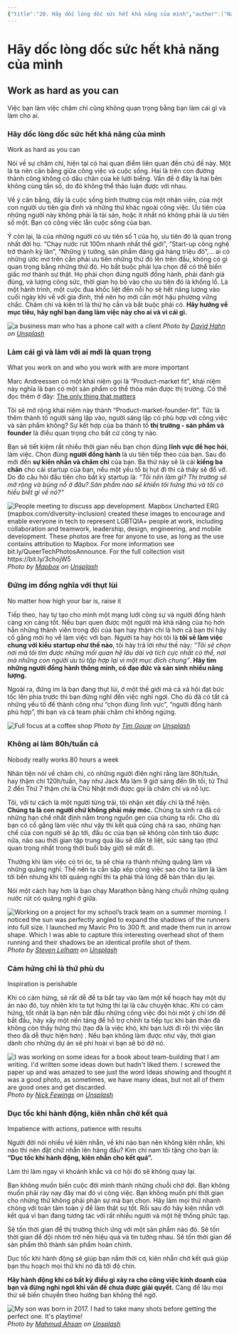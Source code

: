 ```yaml
---
{"title":"28. Hãy dốc lòng dốc sức hết khả năng của mình","author":["Naval Ravikant"],"type":null,"category":"finance","related":["[[💸 Làm giàu không cần may mắn]]"],"word-count":2050,"dg-publish":true,"dg-hide":true,"tags":["publish","Naval-Ravikant","rich","finance"],"deck":null,"anki tags":null,"permalink":"/2-reading/books/lam-giau-khong-can-may-man-naval/28-hay-doc-long-doc-suc-het-kha-nang-cua-minh/","hide":true,"dgPassFrontmatter":true}
---
```


# Hãy dốc lòng dốc sức hết khả năng của mình
## Work as hard as you can

Việc bạn làm việc chăm chỉ cũng không quan trọng bằng bạn làm cái gì và làm cho ai.

### Hãy dốc lòng dốc sức hết khả năng của mình
Work as hard as you can  

Nói về sự chăm chỉ, hiện tại có hai quan điểm liên quan đến chủ đề này. Một là ta nên cân bằng giữa công việc và cuộc sống. Hai là trên con đường thành công không có dấu chân của kẻ lười biếng. Vấn đề ở đây là hai bên không cùng tần số, do đó không thể thảo luận được với nhau.

Về ý cân bằng, đấy là cuộc sống bình thường của một nhân viên, của một con người ưu tiên gia đình và những thứ khác ngoài công việc. Ưu tiên của những người này không phải là tài sản, hoặc ít nhất nó không phải là ưu tiên số một. Bạn có công việc lẫn cuộc sống của bạn.

Ý còn lại, là của những người có ưu tiên số 1 của họ, ưu tiên đó là quan trọng nhất đời họ. “Chạy nước rút 100m nhanh nhất thế giới”, “Start-up công nghệ trở thành kỳ lân”, “Những ý tưởng, sản phẩm đáng giá hàng triệu đô”,… ai có những ước mơ trên cần phải ưu tiên những thứ đó lên trên đầu, không có gì quan trọng bằng những thứ đó. Họ bắt buộc phải lựa chọn để có thể biến giấc mơ thành sự thật. Họ phải chọn đúng người đồng hành, phải đánh giá đúng, và lượng công sức, thời gian họ bỏ vào cho ưu tiên đó là khổng lồ. Là một hành trình, một cuộc đua khốc liệt đến nỗi họ sẽ hết năng lượng vào cuối ngày khi về với gia đình, thế nên họ mới cần một hậu phương vững chắc. Chăm chỉ và kiên trì là thứ họ cần và bắt buộc phải có. **Hãy hướng về mục tiêu, hãy nghĩ bạn đang làm việc này cho ai và vì cái gì.**

![a business man who has a phone call with a client](https://images.unsplash.com/photo-1621255457330-7ef4e88ec27f?crop=entropy&cs=tinysrgb&fit=max&fm=jpg&ixid=M3wzNjAwOTd8MHwxfHNlYXJjaHw3NHx8V29yayUyMGhhcmR8ZW58MHwwfHx8MTY5NDE0NDg3Mnww&ixlib=rb-4.0.3&q=80&w=1080)
*Photo by [David Hahn](https://unsplash.com/@hahn_david_com?utm_source=Obsidian%20Image%20Inserter%20Plugin&utm_medium=referral) on [Unsplash](https://unsplash.com/?utm_source=Obsidian%20Image%20Inserter%20Plugin&utm_medium=referral)*
### Làm cái gì và làm với ai mới là quan trọng
What you work on and who you work with are more important

Marc Andreessen có một khái niệm gọi là “Product-market fit”, khái niệm này nghĩa là bạn có một sản phẩm có thể thỏa mãn được thị trường. Có thể đọc thêm ở đây: [The only thing that matters](https://www.google.com/url?q=https://pmarchive.com/guide_to_startups_part4.html&sa=D&source=editors&ust=1691043692941251&usg=AOvVaw3jg-FQpa7cPqhOBTs5Ao64) 

Tôi sẽ mở rộng khái niệm này thành “Product-market-founder-fit”. Tức là thêm thành tố người sáng lập vào, người sáng lập có phù hợp với công việc và sản phẩm không? Sự kết hợp của ba thành tố **thị trường - sản phẩm và founder** là điều quan trọng cho bất cứ công ty nào.

Bạn sẽ tiết kiệm rất nhiều thời gian nếu bạn chọn đúng **lĩnh vực để học hỏi**, làm việc. Chọn đúng **người đồng hành** là ưu tiên tiếp theo của bạn. Sau đó mới đến **sự kiên nhẫn và chăm chỉ** của bạn. Ba thứ này sẽ là cái **kiềng ba chân** cho cái startup của bạn, nếu một yếu tố bị hụt đi thì cả thảy sẽ đổ vỡ. Do đó câu hỏi đầu tiên cho bất kỳ startup là: *“Tôi nên làm gì? Thị trường sẽ mở rộng và bùng nổ ở đâu? Sản phẩm nào sẽ khiến tôi hứng thú và tôi có hiểu biết gì về nó?“*

![People meeting to discuss app development. Mapbox Uncharted ERG (mapbox.com/diversity-inclusion) created these images to encourage and enable everyone in tech to represent LGBTQIA+ people at work, including collaboration and teamwork, leadership, design, engineering, and mobile development. These photos are free for anyone to use, as long as the use contains attribution to Mapbox. For more information see bit.ly/QueerTechPhotosAnnounce. For the full collection visit https://bit.ly/3chojW5  ](https://images.unsplash.com/photo-1622675363311-3e1904dc1885?crop=entropy&cs=tinysrgb&fit=max&fm=jpg&ixid=M3wzNjAwOTd8MHwxfHNlYXJjaHwyOHx8dGVhbXdvcmt8ZW58MHwwfHx8MTY5NDE0NDg5NHww&ixlib=rb-4.0.3&q=80&w=1080)
*Photo by [Mapbox](https://unsplash.com/@mapbox?utm_source=Obsidian%20Image%20Inserter%20Plugin&utm_medium=referral) on [Unsplash](https://unsplash.com/?utm_source=Obsidian%20Image%20Inserter%20Plugin&utm_medium=referral)*
### Đứng im đồng nghĩa với thụt lùi
No matter how high your bar is, raise it

Tiếp theo, hay tự tạo cho mình một mạng lưới cộng sự và người đồng hành càng xịn càng tốt. Nếu bạn quen được một người mà khả năng của họ hơn hẳn những thành viên trong đội của bạn hay thậm chí là hơn cả bạn thì hãy cố gắng mời họ về làm việc với bạn. Người ta hay hỏi tôi là **tôi sẽ làm việc chung với kiểu startup như thế nào**, tôi hãy trả lời như thế này: *“Tôi sẽ chọn nơi mà tôi tìm được những mối quan hệ lâu dài và tích cực nhất có thể, nơi mà những con người ưu tú tập hợp lại vì một mục đích chung”*. **Hãy tìm những người đồng hành thông minh, có đạo đức và sản sinh nhiều năng lượng.**

Ngoài ra, đứng im là bạn đang thụt lùi, ở một thế giới mà cả xã hội đạt bức tốc lên phía trước thì bạn đừng nghĩ đến việc nghỉ ngơi. Cho dù đã có tất cả những yếu tố để thành công như “chọn đúng lĩnh vực”, “người đồng hành phù hợp”, thì bạn và cả team phải chăm chỉ không ngừng.

![Full focus at a coffee shop](https://images.unsplash.com/photo-1456406644174-8ddd4cd52a06?crop=entropy&cs=tinysrgb&fit=max&fm=jpg&ixid=M3wzNjAwOTd8MHwxfHNlYXJjaHw1fHxoYXJkd29ya3xlbnwwfDB8fHwxNjk0MTQ0NDI3fDA&ixlib=rb-4.0.3&q=80&w=1080)
*Photo by [Tim Gouw](https://unsplash.com/@punttim?utm_source=Obsidian%20Image%20Inserter%20Plugin&utm_medium=referral) on [Unsplash](https://unsplash.com/?utm_source=Obsidian%20Image%20Inserter%20Plugin&utm_medium=referral)*
### Không ai làm 80h/tuần cả
Nobody really works 80 hours a week

Nhân tiện nói về chăm chỉ, có những người điên nghĩ rằng làm 80h/tuần, hay thậm chí 120h/tuần, hay như Jack Ma làm 9 giờ sáng đến 9h tối, từ Thứ 2 đến Thứ 7 thậm chí là Chủ Nhật mới được gọi là chăm chỉ và nỗ lực.

Tôi, với tư cách là một người từng trải, tôi nhận xét đấy chỉ là thể hiện. **Chúng ta là con người chứ không phải máy móc.** Chúng ta sinh ra đã có những hạn chế nhất định nằm trong nguồn gen của chúng ta rồi. Cho dù bạn có cố gắng làm việc như vậy thì kết quả cũng chả ra sao, những hạn chế của con người sẽ ập tới, đầu óc của bạn sẽ không còn tỉnh táo được nữa, não sau thời gian tập trung quá lâu sẽ dần tê liệt, sức sáng tạo (thứ quan trọng nhất trong thời buổi bây giờ) sẽ mất đi.

Thường khi làm việc có trí óc, ta sẽ chia ra thành những quãng làm và những quãng nghỉ. Thế nên ta cần sắp xếp công việc sao cho ta làm là làm tới bến nhưng khi tới quảng nghĩ thì ta phải thả lỏng để bản thân dịu lại.

Nói một cách hay hơn là bạn chạy Marathon bằng hàng chuỗi những quãng nước rút có quãng nghỉ ở giữa.

![Working on a project for my school’s track team on a summer morning. I noticed the sun was perfectly angled to expand the shadows of the runners into full size. I launched my Mavic Pro to 300 ft. and made them run in arrow shape. Which I was able to capture this interesting overhead shot of them running and their shadows be an identical profile shot of them.](https://images.unsplash.com/photo-1502904550040-7534597429ae?crop=entropy&cs=tinysrgb&fit=max&fm=jpg&ixid=M3wzNjAwOTd8MHwxfHNlYXJjaHwxMHx8bWFyYXRob258ZW58MHwwfHx8MTY5NDE0NDQ4OHww&ixlib=rb-4.0.3&q=80&w=1080)
*Photo by [Steven Lelham](https://unsplash.com/@slelham?utm_source=Obsidian%20Image%20Inserter%20Plugin&utm_medium=referral) on [Unsplash](https://unsplash.com/?utm_source=Obsidian%20Image%20Inserter%20Plugin&utm_medium=referral)*
### Cảm hứng chỉ là thứ phù du
Inspiration is perishable

Khi có cảm hứng, sẽ rất dễ để ta bắt tay vào làm một kế hoạch hay một dự án nào đó, tuy nhiên khi ta tụt hứng thì lại là câu chuyện khác. Khi có cảm hứng, tốt nhất là bạn nên bắt đầu những công việc đòi hỏi một ý chí lớn để bắt đầu, hãy xây một nền tảng để hỗ trợ chính ta tiếp tục khi bản thân đã không còn thấy hứng thú (tạo đà là việc khó, khi bạn lười đi rồi thì việc lăn theo đà dễ thực hiện hơn) . Nếu bạn không làm được như vậy, thời gian dành cho những dự án sẽ phí hoài vì bạn sẽ bỏ dở nó.

![I was working on some ideas for a book about team-building that I am writing.  I'd written some ideas down but hadn't liked them.  I screwed the paper up and was amazed to see just the word Ideas showing and thought it was a good photo, as sometimes, we have many ideas, but not all of them are good ones and get discarded.](https://images.unsplash.com/photo-1594377157609-5c996118ac7f?crop=entropy&cs=tinysrgb&fit=max&fm=jpg&ixid=M3wzNjAwOTd8MHwxfHNlYXJjaHwyN3x8SW5zcGlyYXRpb258ZW58MHwwfHx8MTY5NDE0NDgyMHww&ixlib=rb-4.0.3&q=80&w=1080)
*Photo by [Nick Fewings](https://unsplash.com/@jannerboy62?utm_source=Obsidian%20Image%20Inserter%20Plugin&utm_medium=referral) on [Unsplash](https://unsplash.com/?utm_source=Obsidian%20Image%20Inserter%20Plugin&utm_medium=referral)*
### Dục tốc khi hành động, kiên nhẫn chờ kết quả
Impatience with actions, patience with results

Người đời nói nhiều về kiên nhẫn, về khi nào bạn nên không kiên nhẫn, khi nào thì nên đặt chữ nhẫn lên hàng đầu? Kim chỉ nam tôi tặng cho bạn là: **“Dục tốc khi hành động, kiên nhẫn cho kết quả”.**

Làm thì làm ngay vì khoảnh khắc và cơ hội đó sẽ không quay lại.

Bạn không muốn biến cuộc đời mình thành những chuỗi chờ đợi. Bạn không muốn phải rày nay đây mai đó vì công việc. Bạn không muốn phí thời gian cho những thứ không phải phận sự mà bạn chọn. Hãy làm mọi thứ nhanh chóng với toàn tâm toàn ý để làm thật sự tốt. Rồi sau đó hãy kiên nhẫn với kết quả vì bạn đang tương tác với rất nhiều người và một hệ thống phức tạp.

Sẽ tốn thời gian để thị trường thích ứng với một sản phẩm nào đó. Sẽ tốn thời gian để đội nhóm trở nên hiệu quả và tin tưởng nhau. Sẽ tốn thời gian để sản phẩm thô thành sản phẩm hoàn chỉnh.

Dục tốc khi hành động sẽ giúp bạn nắm thời cơ, kiên nhẫn chờ kết quả giúp bạn thu hoạch mọi thứ khi nó đã tới độ chín.

**Hãy hành động khi có bất kỳ điều gì xảy ra cho công việc kinh doanh của bạn và đừng nghỉ ngơi khi vấn đề chưa được giải quyết.** Càng để lâu mọi thứ sẽ biến chuyển theo hướng bạn không thể ngờ.

![My son was born in 2017. I had to take many shots before getting the perfect one. It's playtime!](https://images.unsplash.com/photo-1594639739395-d73d9f506f6d?crop=entropy&cs=tinysrgb&fit=max&fm=jpg&ixid=M3wzNjAwOTd8MHwxfHNlYXJjaHwxOHx8ZmFzdCUyMHdvcmtpbmd8ZW58MHwwfHx8MTY5NDE0NDgwMXww&ixlib=rb-4.0.3&q=80&w=1080)
*Photo by [Mahmud Ahsan](https://unsplash.com/@mahmudahsan?utm_source=Obsidian%20Image%20Inserter%20Plugin&utm_medium=referral) on [Unsplash](https://unsplash.com/?utm_source=Obsidian%20Image%20Inserter%20Plugin&utm_medium=referral)*
